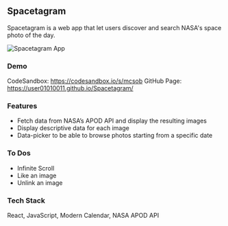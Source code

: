 ## Spacetagram

Spacetagram is a web app that let users discover and search NASA's space photo of the day.

![Spacetagram App](https://raw.githubusercontent.com/user01010011/Spacetagram/master/src/images/Spacetagram.png)

### Demo

CodeSandbox: https://codesandbox.io/s/mcsob
GitHub Page: https://user01010011.github.io/Spacetagram/

### Features

- Fetch data from NASA’s APOD API and display the resulting images
- Display descriptive data for each image
- Data-picker to be able to browse photos starting from a specific date

### To Dos

- Infinite Scroll
- Like an image
- Unlink an image

### Tech Stack

React, JavaScript, Modern Calendar, NASA APOD API

